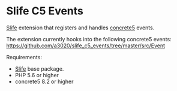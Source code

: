 # Slife C5 Events
[Slife](https://www.concrete5.org/marketplace/addons/slife/) extension that registers and handles [concrete5](https://www.concrete5.org) events.

The extension currently hooks into the following concrete5 events: 
https://github.com/a3020/slife_c5_events/tree/master/src/Event

Requirements:
- [Slife](https://www.concrete5.org/marketplace/addons/slife/) base package.
- PHP 5.6 or higher
- concrete5 8.2 or higher
